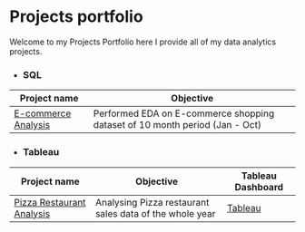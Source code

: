 # Projects portfolio



Welcome to my Projects Portfolio here I provide all of my data analytics projects.



- ### SQL 


| Project name | Objective |
|---| --- |
| [E-commerce Analysis](https://github.com/Pratham2406/E-commerce-SQL-Project.git) | Performed EDA on E-commerce shopping dataset of 10 month period (Jan - Oct) |



- ### Tableau 


| Project name | Objective | Tableau Dashboard |
|---|---|---|
| [Pizza Restaurant Analysis](https://github.com/Pratham2406/Pizza-sales-Tableau-project.git) | Analysing Pizza restaurant sales data of the whole year | [Tableau](https://public.tableau.com/app/profile/prathamesh.k7019/viz/PizzasalesDashboard/PIZZASALESANALYSIS)
